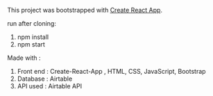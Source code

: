 This project was bootstrapped with [Create React App](https://github.com/facebook/create-react-app).

run after cloning: 
1) npm install 
2) npm start

Made with : 
1) Front end :  Create-React-App , HTML, CSS, JavaScript, Bootstrap
2) Database : Airtable 
3) API used : Airtable API 
